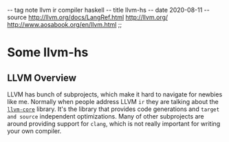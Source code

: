 -- tag note llvm ir compiler haskell
-- title llvm-hs
-- date 2020-08-11
-- source http://llvm.org/docs/LangRef.html
          http://llvm.org/
          http://www.aosabook.org/en/llvm.html
;;
# Some llvm-hs

## LLVM Overview
LLVM has bunch of subprojects, which make it hard to navigate for newbies like me. Normally when people address LLVM `ir` they are talking about the [`llvm-core`](https://github.com/llvm/llvm-project/tree/master/llvm/lib) library. It's the library that provides code generations and `target and source` independent optimizations. Many of other subprojects are around providing support for `clang`, which is not really important for writing your own compiler.

####
